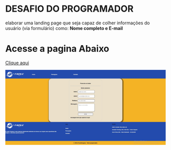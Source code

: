 # DESAFIO DO PROGRAMADOR
elaborar uma landing page que seja capaz
de colher informações do usuário (via formulário) como: **Nome completo e E-mail**


# Acesse a pagina Abaixo
[ Clique aqui](https://tiagojdsa1.github.io/DesafioPROGRAMADOR)

![](https://github.com/tiagojdsa1/DesafioPROGRAMADOR/blob/main/img/site.JPG)
